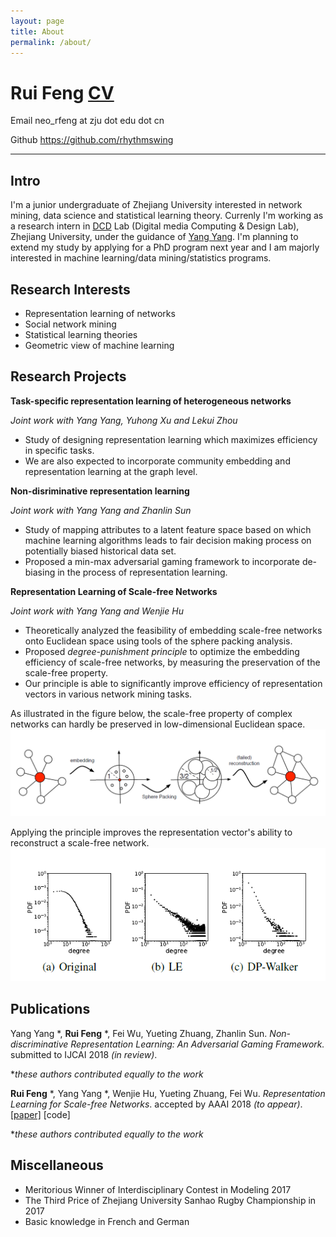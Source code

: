 ```yaml
---
layout: page
title: About
permalink: /about/
---
```

Rui Feng [CV](/cv/resume.pdf)
====

Email                    neo_rfeng at zju dot edu dot cn 

Github                   https://github.com/rhythmswing

-------------------     -----------------------------------------------     ----------------------------

Intro
---------
I'm a junior undergraduate of Zhejiang University interested in network mining, data science and statistical learning theory. Currenly I'm working as a research intern in [DCD](http://www.dcd.zju.edu.cn/) Lab (Digital media Computing & Design Lab), Zhejiang University, under the guidance of [Yang Yang](http://yangy.org/).
I'm planning to extend my study by applying for a PhD program next year and I am majorly interested in machine learning/data mining/statistics programs.

Research Interests
----------
- Representation learning of networks
- Social network mining
- Statistical learning theories
- Geometric view of machine learning

Research Projects
----------
**Task-specific representation learning of heterogeneous networks**

*Joint work with Yang Yang, Yuhong Xu and Lekui Zhou*

- Study of designing representation learning which maximizes efficiency in specific tasks. 
- We are also expected to incorporate community embedding and representation learning at the graph level. 

**Non-disriminative representation learning**

*Joint work with Yang Yang and Zhanlin Sun*
- Study of mapping attributes to a latent feature space based on which machine learning algorithms leads to fair decision making process on potentially biased historical data set.
- Proposed a min-max adversarial gaming framework to incorporate de-biasing in the process of representation learning. 

**Representation Learning of Scale-free Networks**

*Joint work with Yang Yang and Wenjie Hu*

- Theoretically analyzed the feasibility of embedding scale-free networks onto Euclidean space using tools of the sphere packing analysis. 
- Proposed *degree-punishment principle* to optimize the embedding efficiency of scale-free networks, by measuring the preservation of the scale-free property.
- Our principle is able to significantly improve efficiency of representation vectors in various network mining tasks.

As illustrated in the figure below, the scale-free property of complex networks can hardly be preserved in low-dimensional Euclidean space.
![Relation between scale-free property and sphere-packing problem.](/pics/scalefree_illustrate.png)

Applying the principle improves the representation vector's ability to reconstruct a scale-free network. 
![Reconstruction of scale-free network](/pics/scalefree_result.png)



Publications
-----------
Yang Yang \*, **Rui Feng** \*, Fei Wu, Yueting Zhuang, Zhanlin Sun. *Non-discriminative Representation Learning: An Adversarial Gaming Framework.*  submitted to IJCAI 2018 *(in review)*.

**these authors contributed equally to the work*


**Rui Feng** \*, Yang Yang \*, Wenjie Hu, Yueting Zhuang, Fei Wu. *Representation Learning for Scale-free Networks*. accepted by AAAI 2018 *(to appear)*.  [[paper]](https://arxiv.org/abs/1711.10755) [code]

**these authors contributed equally to the work*


Miscellaneous
------
* Meritorious Winner of Interdisciplinary Contest in Modeling 2017
* The Third Price of Zhejiang University Sanhao Rugby Championship in 2017
* Basic knowledge in French and German